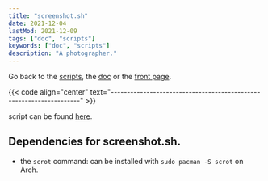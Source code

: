 ```yaml
---
title: "screenshot.sh"
date: 2021-12-04
lastMod: 2021-12-09
tags: ["doc", "scripts"]
keywords: ["doc", "scripts"]
description: "A photographer."
---
```

Go back to the [scripts](/public/doc/config/scripts), the [doc](/public/doc/config) or the [front page](/public).  

{{< code align="center" text="--------------------------------------------------------------------" >}}

script can be found [here](https://github.com/a2n-s/dotfiles/blob/main/scripts/screenshot.sh).

## Dependencies for screenshot.sh.
- the `scrot` command: can be installed with `sudo pacman -S scrot` on Arch.

